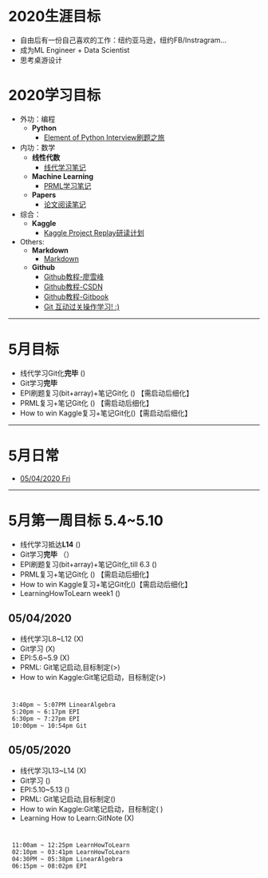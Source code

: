 # 2020生涯目标
* 自由后有一份自己喜欢的工作：纽约亚马逊，纽约FB/Instragram...
* 成为ML Engineer + Data Scientist
* 思考桌游设计

# 2020学习目标
* 外功：编程 
	* **Python**
		* [Element of Python Interview刷题之旅]()
* 内功：数学
	* **线性代数**
		* [线代学习笔记]() 
	* **Machine Learning**
		* [PRML学习笔记]()
	* **Papers**
		* [论文阅读笔记]()
* 综合：
	* **Kaggle**
		* [Kaggle Project Replay研读计划]()
* Others:
	* **Markdown** 
		* [Markdown](https://www.runoob.com/markdown/md-tutorial.html)		
	* **Github**
	    * [Github教程-廖雪峰](https://www.liaoxuefeng.com/wiki/896043488029600)
		* [Github教程-CSDN](https://blog.csdn.net/u013490896/article/details/81158454?ops_request_misc=%257B%2522request%255Fid%2522%253A%2522158793989919724839253396%2522%252C%2522scm%2522%253A%252220140713.130102334.pc%255Fblog.%2522%257D&request_id=158793989919724839253396&biz_id=0&utm_source=distribute.pc_search_result.none-task-blog-2~blog~first_rank_v2~rank_v25-2)
		* [Github教程-Gitbook](http://gitbook.liuhui998.com/index.html)
		* [Git 互动过关操作学习! :)](https://learngitbranching.js.org/)
***

# 5月目标
* 线代学习Git化**完毕**  ()
* Git学习**完毕**
* EPI刷题复习(bit+array)+笔记Git化 () 【需启动后细化】
* PRML复习+笔记Git化 () 【需启动后细化】
* How to win Kaggle复习+笔记Git化()【需启动后细化】
	
	 
***
# 5月日常
* [05/04/2020 Fri](#05042020)
		

***

# 5月第一周目标 5.4~5.10
* 线代学习抵达**L14**  ()
* Git学习**完毕** （）
* EPI刷题复习(bit+array)+笔记Git化,till 6.3 ()
* PRML复习+笔记Git化 () 【需启动后细化】
* How to win Kaggle复习+笔记Git化()【需启动后细化】
* LearningHowToLearn week1 ()

## 05/04/2020
*  线代学习L8~L12  (X)
*  Git学习   (X)  
*  EPI:5.6~5.9 (X)
*  PRML: Git笔记启动,目标制定(>)
*  How to win Kaggle:Git笔记启动，目标制定(>)


#
	 3:40pm ~ 5:07PM LinearAlgebra
	 5:20pm ~ 6:17pm EPI
	 6:30pm ~ 7:27pm EPI
	 10:00pm ~ 10:54pm Git
	 
## 05/05/2020
*  线代学习L13~L14  (X)
*  Git学习   ()  
*  EPI:5.10~5.13 ()
*  PRML: Git笔记启动,目标制定()
*  How to win Kaggle:Git笔记启动，目标制定( )
*  Learning How to Learn:GitNote (X)

#
	 11:00am ~ 12:25pm LearnHowToLearn
	 02:10pm ~ 03:41pm LearnHowToLearn
     04:30PM ~ 05:38pm LinearAlgebra
	 06:15pm ~ 08:02pm EPI

